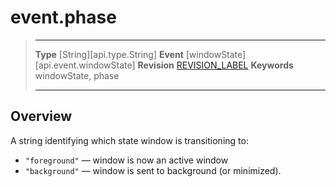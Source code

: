 
# event.phase

> --------------------- ------------------------------------------------------------------------------------------
> __Type__              [String][api.type.String]
> __Event__             [windowState][api.event.windowState]
> __Revision__          [REVISION_LABEL](REVISION_URL)
> __Keywords__          windowState, phase
> --------------------- ------------------------------------------------------------------------------------------

## Overview

A string identifying which state window is transitioning to:

* `"foreground"` — window is now an active window
* `"background"` — window is sent to background (or minimized).
